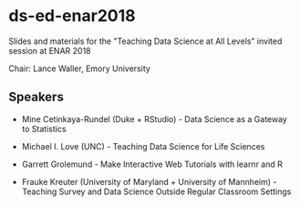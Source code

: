 # ds-ed-enar2018

Slides and materials for the "Teaching Data Science at All Levels" invited session at ENAR 2018

Chair: Lance Waller, Emory University

## Speakers

- Mine Cetinkaya-Rundel (Duke + RStudio) - Data Science as a Gateway to Statistics

- Michael I. Love (UNC) - Teaching Data Science for Life Sciences

- Garrett Grolemund - Make Interactive Web Tutorials with learnr and R

- Frauke Kreuter (University of Maryland + University of Mannheim) - Teaching Survey and Data Science Outside Regular Classroom Settings
